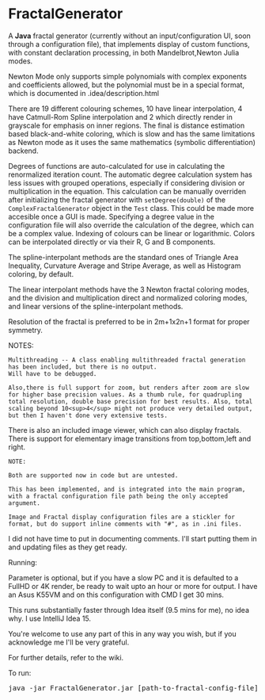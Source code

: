 # FractalGenerator
<html>
A <b>Java</b> fractal generator (currently without an input/configuration UI, soon through a configuration file),
that implements display of custom functions, with constant declaration processing, in both Mandelbrot,Newton Julia modes.

Newton Mode only supports simple polynomials with complex exponents and coefficients allowed, but the polynomial must be in a special format, which is documented in .idea/description.html

There are 19 different colouring schemes, 10 have linear interpolation, 4 have Catmull-Rom Spline interpolation and 2 which directly render in grayscale for emphasis on inner regions. The final is distance estimation based black-and-white coloring, which is slow and has the same limitations as Newton mode as it uses the same mathematics (symbolic differentiation) backend.

Degrees of functions are auto-calculated for use in calculating the renormalized iteration count. The automatic degree calculation system has less issues with grouped operations, especially if considering division or multiplication in the equation. This calculation can be manually overriden after initializing the fractal generator with `setDegree(double)` of the `ComplexFractalGenerator` object in the `Test` class. This could be made more accesible once a GUI is made. Specifying a degree value in the configuration file will also override the calculation of the degree, which can be a complex value. Indexing of colours can be linear or logarithmic. Colors can be interpolated directly or via their R, G and B components.

The spline-interpolant methods are the standard ones of Triangle Area Inequality, Curvature Average and Stripe Average, as well as Histogram coloring, by default.

The linear interpolant methods have the 3 Newton fractal coloring modes, and the division and multiplication direct and normalized coloring modes, and linear versions of the spline-interpolant methods.

Resolution of the fractal is preferred to be in 2m+1x2n+1 format for proper symmetry.

<p>
    NOTES:
    
    Multithreading -- A class enabling multithreaded fractal generation has been included, but there is no output.
    Will have to be debugged.
              
    Also,there is full support for zoom, but renders after zoom are slow for higher base precision values. As a thumb rule, for quadrupling total resolution, double base precision for best results. Also, total scaling beyond 10<sup>4</sup> might not produce very detailed output, but then I haven't done very extensive tests.
</p>

<p>
   There is also an included image viewer, which can also display fractals.
    There is support for elementary image transitions from top,bottom,left and right.
    
    NOTE:
    
    Both are supported now in code but are untested.
    
    This has been implemented, and is integrated into the main program, with a fractal configuration file path being the only accepted argument.
    
    Image and Fractal display configuration files are a stickler for format, but do support inline comments with "#", as in .ini files.
</p>

<p>
  I did not have time to put in documenting comments. I'll start putting them in and updating files as they get ready.
</p>

<p>
Running:

Parameter is optional, but if you have a slow PC and it is defaulted to a FullHD or 4K render,
be ready to wait upto an hour or more for output. I have an Asus K55VM and on this configuration with CMD I get 30 mins.

This runs substantially faster through Idea itself (9.5 mins for me), no idea why. I use IntelliJ Idea 15.

You're welcome to use any part of this in any way you wish, but if you acknowledge me I'll be very grateful.

For further details, refer to the wiki.

To run:

<pre>java -jar FractalGenerator.jar [path-to-fractal-config-file]</pre>
</p>
</html>
